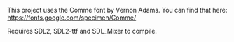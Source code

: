 This project uses the Comme font by Vernon Adams. You can find that here: https://fonts.google.com/specimen/Comme/

Requires SDL2, SDL2-ttf and SDL_Mixer to compile.
